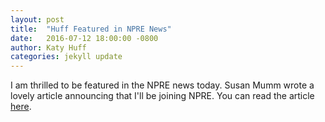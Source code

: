```yaml
---
layout: post
title:  "Huff Featured in NPRE News"
date:   2016-07-12 18:00:00 -0800
author: Katy Huff
categories: jekyll update
---
```


I am thrilled to be featured in the NPRE news today. Susan Mumm wrote a lovely 
article announcing that I'll be joining NPRE. You can read the article 
[here](http://npre.illinois.edu/news/reactor-physicist-katy-huff-joins-npre-faculty).

